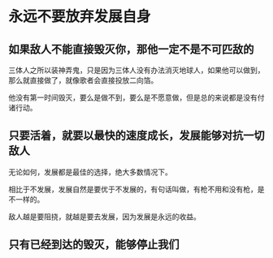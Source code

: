 # 永远不要放弃发展自身

## 如果敌人不能直接毁灭你，那他一定不是不可匹敌的

三体人之所以装神弄鬼，只是因为三体人没有办法消灭地球人，如果他可以做到，那么就直接做了，就像歌者会直接投放二向箔。

他没有第一时间毁灭，要么是做不到，要么是不愿意做，但是总的来说都是没有付诸行动。

## 只要活着，就要以最快的速度成长，发展能够对抗一切敌人

无论如何，发展都是最佳的选择，绝大多数情况下。

相比于不发展，发展自然是要优于不发展的，有句话叫做，有枪不用和没有枪，是不一样的。

敌人越是要阻挠，就越是要去发展，因为发展是永远的收益。

## 只有已经到达的毁灭，能够停止我们
